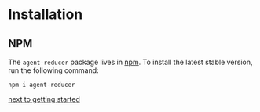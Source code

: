 
# Installation

## NPM

The `agent-reducer` package lives in [npm](https://www.npmjs.com/get-npm). To install the latest stable version, run the following command:
```
npm i agent-reducer
```

[next to getting started](https://github.com/filefoxper/agent-reducer/blob/master/documents/en/introduction/getting_started.md)